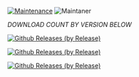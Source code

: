 [![Maintenance](https://img.shields.io/badge/Maintained%3F-yes-green.svg)](https://GitHub.com/Naereen/StrapDown.js/graphs/commit-activity)   ![Maintaner](https://img.shields.io/badge/maintainer-XtremeOrnob-blue)

*DOWNLOAD COUNT BY VERSION BELOW*

[![Github Releases (by Release)](https://img.shields.io/github/downloads/HyconOS-Releases/Beryllium/V4.0/total.svg)](https://GitHub.com/HyconOS-Releases/Beryllium/releases)

[![Github Releases (by Release)](https://img.shields.io/github/downloads/HyconOS-Releases/Beryllium/V3.5/total.svg)](https://GitHub.com/HyconOS-Releases/Beryllium/releases)

[![Github Releases (by Release)](https://img.shields.io/github/downloads/HyconOS-Releases/Beryllium/V3.0/total.svg)](https://GitHub.com/HyconOS-Releases/Beryllium/releases)
